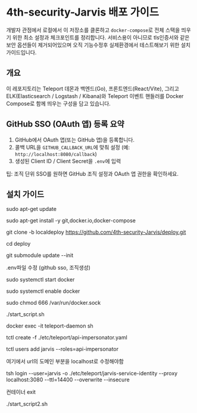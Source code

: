 # 4th-security-Jarvis 배포 가이드

개발자 관점에서 로컬에서 이 저장소를 클론하고 `docker-compose`로 전체 스택을 띄우기 위한 최소 설정과 체크포인트를 정리합니다.
서비스용이 아니므로 tls인증서와 같은 보안 옵션들이 제거되어있으며 오직 기능수정후 실제환경에서 테스트해보기 위한 설치가이드입니다.

## 개요

이 레포지토리는 Teleport 데몬과 백엔드(Go), 프론트엔드(React/Vite), 그리고 ELK(Elasticsearch / Logstash / Kibana)와 Teleport 이벤트 핸들러를 Docker Compose로 함께 띄우는 구성을 담고 있습니다.


## GitHub SSO (OAuth 앱) 등록 요약

1. GitHub에서 OAuth 앱(또는 GitHub 앱)을 등록합니다.
2. 콜백 URL을 `GITHUB_CALLBACK_URL`에 맞춰 설정 (예: `http://localhost:8080/callback`)
3. 생성된 Client ID / Client Secret을 `.env`에 입력

팁: 조직 단위 SSO를 원하면 GitHub 조직 설정과 OAuth 앱 권한을 확인하세요.


## 설치 가이드
sudo apt-get update

sudo apt-get install -y git,docker.io,docker-compose

git clone -b localdeploy https://github.com/4th-security-Jarvis/deploy.git

cd deploy

git submodule update --init

.env파일 수정
(github sso, 조직생성)

sudo systemctl start docker

sudo systemctl enable docker

sudo chmod 666 /var/run/docker.sock

./start_script.sh

docker exec -it teleport-daemon sh

tctl create -f ./etc/teleport/api-impersonator.yaml

tctl users add jarvis --roles=api-impersonator

여기에서 url의 도메인 부분을 localhost로 수정해야함

tsh login --user=jarvis -o ./etc/teleport/jarvis-service-identity --proxy localhost:3080 --ttl=14400 --overwrite --insecure

컨테이너 exit

./start_script2.sh
